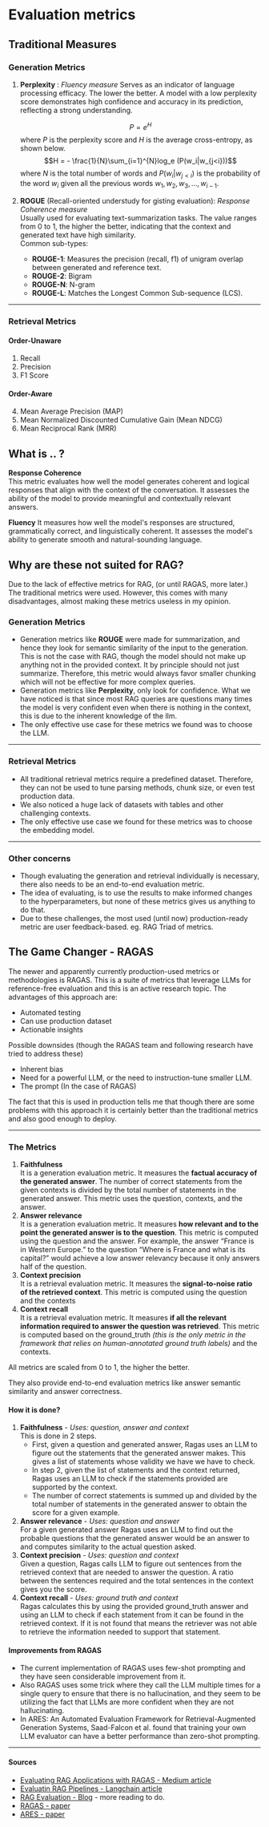 # Evaluation metrics

## Traditional Measures

### Generation Metrics

1. **Perplexity** : *Fluency measure*
   Serves as an indicator of language processing efficacy. The lower the better. A model with a low perplexity score
   demonstrates high confidence and accuracy in its prediction, reflecting a strong understanding.

   $$ P = e^H $$
   where $P$ is the perplexity score and $H$ is the average cross-entropy, as shown below.
   $$H = - \frac{1}{N}\sum_{i=1}^{N}log_e (P(w_i|w_{j<i}))$$
   where $N$ is the total number of words and $P(w_i|w_{j<i})$ is the probability of the word $w_i$ given all the
   previous words $w_1, w_2, w_3, ..., w_{i-1}$.

2. **ROGUE** (Recall-oriented understudy for gisting evaluation): *Response Coherence measure* 	
   Usually used for evaluating text-summarization tasks. The value ranges from 0 to 1, the higher the better, indicating
   that the context and generated text have high similarity.  
   Common sub-types:
    - **ROUGE-1**: Measures the precision (recall, f1) of unigram overlap between generated and reference text.
    - **ROUGE-2**: Bigram
    - **ROUGE-N**: N-gram
    - **ROUGE-L**: Matches the Longest Common Sub-sequence (LCS).

---

### Retrieval Metrics

#### Order-Unaware

1. Recall
2. Precision
3. F1 Score

#### Order-Aware

4. Mean Average Precision (MAP)
5. Mean Normalized Discounted Cumulative Gain (Mean NDCG)
6. Mean Reciprocal Rank (MRR)

## What is .. ?

**Response Coherence**  
This metric evaluates how well the model generates coherent and logical responses that align with the context of the
conversation. It assesses the ability of the model to provide meaningful and contextually relevant answers.

**Fluency**
It measures how well the model's responses are structured, grammatically correct, and linguistically coherent. It
assesses the model's ability to generate smooth and natural-sounding language.

## Why are these not suited for RAG?

Due to the lack of effective metrics for RAG, (or until RAGAS, more later.) The traditional metrics were used. However,
this comes with many disadvantages, almost making these metrics useless in my opinion.

### Generation Metrics

- Generation metrics like **ROUGE** were made for summarization, and hence they look for semantic similarity of the
  input to the generation. This is not the case with RAG, though the model should not make up anything not in the
  provided context. It by principle should not just summarize. Therefore, this metric would always favor smaller
  chunking which will not be effective for more complex queries.
- Generation metrics like **Perplexity**, only look for confidence. What we have noticed is that since most RAG queries
  are questions many times the model is very confident even when there is nothing in the context, this is due to the
  inherent knowledge of the llm.
- The only effective use case for these metrics we found was to choose the LLM.

---

### Retrieval Metrics

- All traditional retrieval metrics require a predefined dataset. Therefore, they can not be used to tune parsing
  methods, chunk size, or even test production data.
- We also noticed a huge lack of datasets with tables and other challenging contexts.
- The only effective use case we found for these metrics was to choose the embedding model.

---

### Other concerns

- Though evaluating the generation and retrieval individually is necessary, there also needs to be an end-to-end
  evaluation metric.
- The idea of evaluating, is to use the results to make informed changes to the hyperparameters, but none of these metrics gives us anything to do that. 
- Due to these challenges, the most used (until now) production-ready metric are user feedback-based. eg. RAG Triad of metrics.

## The Game Changer - RAGAS
The newer and apparently currently production-used metrics or methodologies is RAGAS. This is a suite of metrics that leverage LLMs for reference-free evaluation and this is an active research topic.
The advantages of this approach are:

- Automated testing
- Can use production dataset
- Actionable insights

Possible downsides (though the RAGAS team and following research have tried to address these) 

- Inherent bias
- Need for a powerful LLM, or the need to instruction-tune smaller LLM.
- The prompt (In the case of RAGAS)

The fact that this is used in production tells me that though there are some problems with this approach it is certainly better than the traditional metrics and also good enough to deploy. 

---

### The Metrics
1. **Faithfulness**		
	It is a generation evaluation metric. It measures the **factual accuracy of the generated answer**. The number of correct statements from the given contexts is divided by the total number of statements in the generated answer. This metric uses the question, contexts, and the answer.	
2. **Answer relevance**		
	It is a generation evaluation metric. It measures **how relevant and to the point the generated answer is to the question**. This metric is computed using the question and the answer. For example, the answer “France is in Western Europe.” to the question “Where is France and what is its capital?” would achieve a low answer relevancy because it only answers half of the question.
3. **Context precision** 	
	It is a retrieval evaluation metric. It measures the **signal-to-noise ratio of the retrieved context**. This metric is computed using the question and the contexts
4. **Context recall**	
	It is a retrieval evaluation metric. It measures **if all the relevant information required to answer the question was retrieved**. This metric is computed based on the ground_truth *(this is the only metric in the framework that relies on human-annotated ground truth labels)* and the contexts.


All metrics are scaled from 0 to 1, the higher the better.

They also provide end-to-end evaluation metrics like answer semantic similarity and answer correctness.


#### How it is done?
1. **Faithfulness**	- *Uses: question, answer and context*	
	This is done in 2 steps. 
	- First, given a question and generated answer, Ragas uses an LLM to figure out the statements that the generated answer makes. This gives a list of statements whose validity we have we have to check. 
	- In step 2, given the list of statements and the context returned, Ragas uses an LLM to check if the statements provided are supported by the context. 
	- The number of correct statements is summed up and divided by the total number of statements in the generated answer to obtain the score for a given example.
2. **Answer relevance**	 - *Uses: question and answer*		
	For a given generated answer Ragas uses an LLM to find out the probable questions that the generated answer would be an answer to and computes similarity to the actual question asked.
3. **Context precision** - *Uses: question and context*		
	Given a question, Ragas calls LLM to figure out sentences from the retrieved context that are needed to answer the question. A ratio between the sentences required and the total sentences in the context gives you the score.
4. **Context recall** - *Uses: ground truth and context*	
	Ragas calculates this by using the provided ground_truth answer and using an LLM to check if each statement from it can be found in the retrieved context. If it is not found that means the retriever was not able to retrieve the information needed to support that statement.
	
#### Improvements from RAGAS
- The current implementation of RAGAS uses few-shot prompting and they have seen considerable improvement from it.
- Also RAGAS uses some trick where they call the LLM multiple times for a single query to ensure that there is no hallucination, and they seem to be utilizing the fact that LLMs are more confident when they are not hallucinating.
- In ARES: An Automated Evaluation Framework for Retrieval-Augmented Generation Systems, Saad-Falcon et al. found that training your own LLM evaluator can have a better performance than zero-shot prompting. 

-------

#### Sources
- [Evaluating RAG Applications with RAGAS - Medium article](https://towardsdatascience.com/evaluating-rag-applications-with-ragas-81d67b0ee31a)
- [Evaluatin RAG Pipelines - Langchain article](https://blog.langchain.dev/evaluating-rag-pipelines-with-ragas-langsmith/)
- [RAG Evaluation - Blog](https://weaviate.io/blog/rag-evaluation) - more reading to do.
- [RAGAS - paper](https://arxiv.org/pdf/2309.15217v1.pdf)
- [ARES - paper](https://arxiv.org/pdf/2311.09476.pdf)
